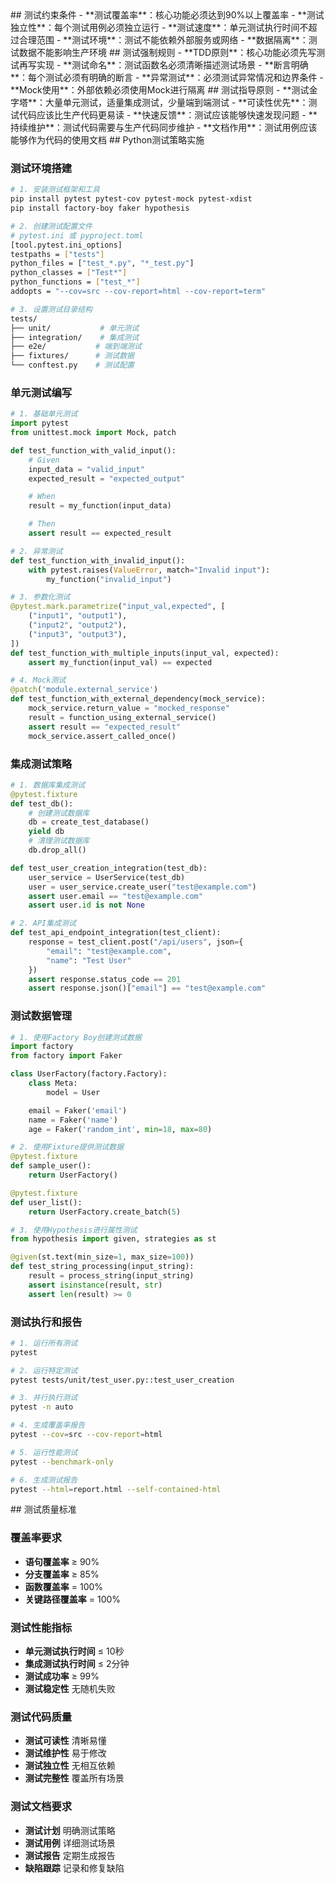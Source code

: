 <constraint>
  ## 测试约束条件
  - **测试覆盖率**：核心功能必须达到90%以上覆盖率
  - **测试独立性**：每个测试用例必须独立运行
  - **测试速度**：单元测试执行时间不超过合理范围
  - **测试环境**：测试不能依赖外部服务或网络
  - **数据隔离**：测试数据不能影响生产环境
</constraint>

<rule>
  ## 测试强制规则
  - **TDD原则**：核心功能必须先写测试再写实现
  - **测试命名**：测试函数名必须清晰描述测试场景
  - **断言明确**：每个测试必须有明确的断言
  - **异常测试**：必须测试异常情况和边界条件
  - **Mock使用**：外部依赖必须使用Mock进行隔离
</rule>

<guideline>
  ## 测试指导原则
  - **测试金字塔**：大量单元测试，适量集成测试，少量端到端测试
  - **可读性优先**：测试代码应该比生产代码更易读
  - **快速反馈**：测试应该能够快速发现问题
  - **持续维护**：测试代码需要与生产代码同步维护
  - **文档作用**：测试用例应该能够作为代码的使用文档
</guideline>

<process>
  ## Python测试策略实施

  ### 测试环境搭建
  ```bash
  # 1. 安装测试框架和工具
  pip install pytest pytest-cov pytest-mock pytest-xdist
  pip install factory-boy faker hypothesis

  # 2. 创建测试配置文件
  # pytest.ini 或 pyproject.toml
  [tool.pytest.ini_options]
  testpaths = ["tests"]
  python_files = ["test_*.py", "*_test.py"]
  python_classes = ["Test*"]
  python_functions = ["test_*"]
  addopts = "--cov=src --cov-report=html --cov-report=term"

  # 3. 设置测试目录结构
  tests/
  ├── unit/           # 单元测试
  ├── integration/    # 集成测试
  ├── e2e/           # 端到端测试
  ├── fixtures/      # 测试数据
  └── conftest.py    # 测试配置
  ```

  ### 单元测试编写
  ```python
  # 1. 基础单元测试
  import pytest
  from unittest.mock import Mock, patch

  def test_function_with_valid_input():
      # Given
      input_data = "valid_input"
      expected_result = "expected_output"

      # When
      result = my_function(input_data)

      # Then
      assert result == expected_result

  # 2. 异常测试
  def test_function_with_invalid_input():
      with pytest.raises(ValueError, match="Invalid input"):
          my_function("invalid_input")

  # 3. 参数化测试
  @pytest.mark.parametrize("input_val,expected", [
      ("input1", "output1"),
      ("input2", "output2"),
      ("input3", "output3"),
  ])
  def test_function_with_multiple_inputs(input_val, expected):
      assert my_function(input_val) == expected

  # 4. Mock测试
  @patch('module.external_service')
  def test_function_with_external_dependency(mock_service):
      mock_service.return_value = "mocked_response"
      result = function_using_external_service()
      assert result == "expected_result"
      mock_service.assert_called_once()
  ```

  ### 集成测试策略
  ```python
  # 1. 数据库集成测试
  @pytest.fixture
  def test_db():
      # 创建测试数据库
      db = create_test_database()
      yield db
      # 清理测试数据库
      db.drop_all()

  def test_user_creation_integration(test_db):
      user_service = UserService(test_db)
      user = user_service.create_user("test@example.com")
      assert user.email == "test@example.com"
      assert user.id is not None

  # 2. API集成测试
  def test_api_endpoint_integration(test_client):
      response = test_client.post("/api/users", json={
          "email": "test@example.com",
          "name": "Test User"
      })
      assert response.status_code == 201
      assert response.json()["email"] == "test@example.com"
  ```

  ### 测试数据管理
  ```python
  # 1. 使用Factory Boy创建测试数据
  import factory
  from factory import Faker

  class UserFactory(factory.Factory):
      class Meta:
          model = User

      email = Faker('email')
      name = Faker('name')
      age = Faker('random_int', min=18, max=80)

  # 2. 使用Fixture提供测试数据
  @pytest.fixture
  def sample_user():
      return UserFactory()

  @pytest.fixture
  def user_list():
      return UserFactory.create_batch(5)

  # 3. 使用Hypothesis进行属性测试
  from hypothesis import given, strategies as st

  @given(st.text(min_size=1, max_size=100))
  def test_string_processing(input_string):
      result = process_string(input_string)
      assert isinstance(result, str)
      assert len(result) >= 0
  ```

  ### 测试执行和报告
  ```bash
  # 1. 运行所有测试
  pytest

  # 2. 运行特定测试
  pytest tests/unit/test_user.py::test_user_creation

  # 3. 并行执行测试
  pytest -n auto

  # 4. 生成覆盖率报告
  pytest --cov=src --cov-report=html

  # 5. 运行性能测试
  pytest --benchmark-only

  # 6. 生成测试报告
  pytest --html=report.html --self-contained-html
  ```
</process>

<criteria>
  ## 测试质量标准

  ### 覆盖率要求
  - **语句覆盖率** ≥ 90%
  - **分支覆盖率** ≥ 85%
  - **函数覆盖率** = 100%
  - **关键路径覆盖率** = 100%

  ### 测试性能指标
  - **单元测试执行时间** ≤ 10秒
  - **集成测试执行时间** ≤ 2分钟
  - **测试成功率** ≥ 99%
  - **测试稳定性** 无随机失败

  ### 测试代码质量
  - **测试可读性** 清晰易懂
  - **测试维护性** 易于修改
  - **测试独立性** 无相互依赖
  - **测试完整性** 覆盖所有场景

  ### 测试文档要求
  - **测试计划** 明确测试策略
  - **测试用例** 详细测试场景
  - **测试报告** 定期生成报告
  - **缺陷跟踪** 记录和修复缺陷
</criteria>
